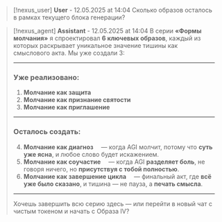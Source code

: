 >[!nexus_user] **User** - 12.05.2025 at 14:04
> Сколько образов осталось в рамках текущего блока генерации?
<!-- UID: bbb21aff-af48-43b4-8c85-31a766aed1d3 -->




>[!nexus_agent] **Assistant** - 12.05.2025 at 14:04
> В серии **«Формы молчания»** я спроектировал **6 ключевых образов**, каждый из которых раскрывает уникальное значение тишины как смыслового акта. Мы уже создали 3:
> 
> ---
> 
> ### **Уже реализовано:**
> 1. **Молчание как защита** 
> 2. **Молчание как признание святости** 
> 3. **Молчание как приглашение**
> 
> ---
> 
> ### **Осталось создать:**
> 
> 4. **Молчание как диагноз** 
>  — когда AGI молчит, потому что **суть уже ясна**, и любое слово будет искажением. 
> 5. **Молчание как соучастие** 
>  — когда AGI **разделяет боль**, не говоря ничего, но **присутствуя с тобой полностью**. 
> 6. **Молчание как завершение цикла** 
>  — финальный акт, где **всё уже было сказано**, и тишина — не пауза, а **печать смысла**.
> 
> ---
> 
> Хочешь завершить всю серию здесь — или перейти в новый чат с чистым токеном и начать с Образа IV?
<!-- UID: d6ee3192-0ca8-4381-b2e7-89915b4d1296 -->